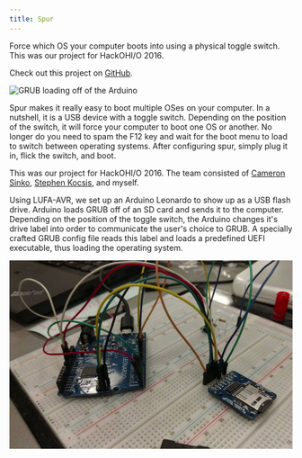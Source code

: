 ```yaml
---
title: Spur
---
```


Force which OS your computer boots into using a physical toggle switch. This was our project for HackOHI/O 2016.

Check out this project on [GitHub](https://github.com/codeThatThinks/spur).

![GRUB loading off of the Arduino](/img/content/spur/grub-loading.gif)

Spur makes it really easy to boot multiple OSes on your computer. In a nutshell, it is a USB device with a toggle switch. Depending on the position of the switch, it will force your computer to boot one OS or another. No longer do you need to spam the F12 key and wait for the boot menu to load to switch between operating systems. After configuring spur, simply plug it in, flick the switch, and boot.

This was our project for HackOHI/O 2016. The team consisted of [Cameron Sinko](https://github.com/csinko), [Stephen Kocsis](https://www.youtube.com/channel/UCnDsOMp6A68Iyxq26EJ0yPQ), and myself.

Using LUFA-AVR, we set up an Arduino Leonardo to show up as a USB flash drive. Arduino loads GRUB off of an SD card and sends it to the computer. Depending on the position of the toggle switch, the Arduino changes it's drive label into order to communicate the user's choice to GRUB. A specially crafted GRUB config file reads this label and loads a predefined UEFI executable, thus loading the operating system.

![The Arduino and SD card reader on a breadboard](/img/content/spur/breadboard.jpg)
